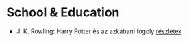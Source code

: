 # School & Education

- J. K. Rowling: Harry Potter és az azkabani fogoly [részletek](_details/%7Bopf.creator%7D.md#id_20)